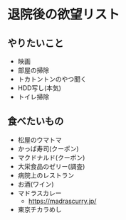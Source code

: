 # 退院後の欲望リスト

## やりたいこと

- 映画
- 部屋の掃除
- トカトントンのやつ聞く
- HDD写し(本気)
- トイレ掃除

## 食べたいもの

- 松屋のウマトマ
- かっぱ寿司(クーポン)
- マクドナルド(クーポン)
- 大栄食品のゼリー(調査)
- 病院上のレストラン
- お酒(ワイン)
- マドラスカレー
  - https://madrascurry.jp/
- 東京チカラめし
